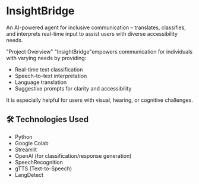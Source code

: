 # InsightBridge
An AI-powered agent for inclusive communication – translates, classifies, and interprets real-time input to assist users with diverse accessibility needs.

"Project Overview"
"InsightBridge"empowers communication for individuals with varying needs by providing:
- Real-time text classification
- Speech-to-text interpretation
- Language translation
- Suggestive prompts for clarity and accessibility

It is especially helpful for users with visual, hearing, or cognitive challenges.

## 🛠️ Technologies Used
- Python 
- Google Colab
- Streamlit
- OpenAI (for classification/response generation) 
- SpeechRecognition 
- gTTS (Text-to-Speech) 
- LangDetect

